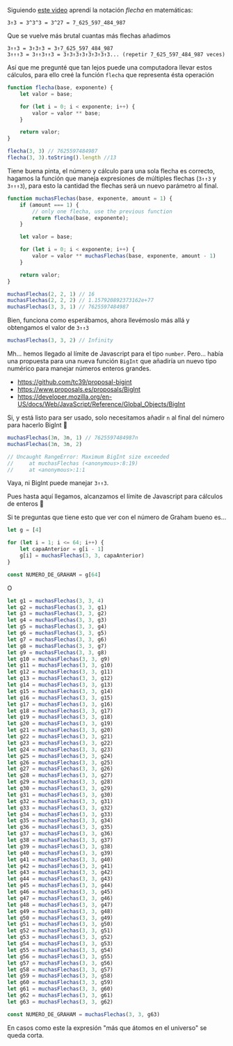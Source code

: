 ---
---

Siguiendo [este video](https://www.youtube.com/watch?v=R6FDpTv6CYg) aprendí la notación _flecha_ en matemáticas:

```
3↑3 = 3^3^3 = 3^27 = 7_625_597_484_987
```

Que se vuelve más brutal cuantas más flechas añadimos

```
3↑↑3 = 3↑3↑3 = 3↑7_625_597_484_987
3↑↑↑3 = 3↑↑3↑↑3 = 3↑3↑3↑3↑3↑3↑3↑3... (repetir 7_625_597_484_987 veces)
```

Así que me pregunté que tan lejos puede una computadora llevar estos cálculos, para ello creé la función `flecha` que representa ésta operación

```js
function flecha(base, exponente) {
    let valor = base;

    for (let i = 0; i < exponente; i++) {
        valor = valor ** base;
    }

    return valor;
}

flecha(3, 3) // 7625597484987
flecha(3, 3).toString().length //13
```

Tiene buena pinta, el número y cálculo para una sola flecha es correcto, hagamos la función que maneja expresiones de múltiples flechas (`3↑↑3` y `3↑↑↑3`), para esto la cantidad the flechas será un nuevo parámetro al final.

```js
function muchasFlechas(base, exponente, amount = 1) {
    if (amount === 1) {
        // only one flecha, use the previous function
        return flecha(base, exponente);
    }

    let valor = base;

    for (let i = 0; i < exponente; i++) {
        valor = valor ** muchasFlechas(base, exponente, amount - 1)
    }

    return valor;
}

muchasFlechas(2, 2, 1) // 16
muchasFlechas(2, 2, 2) // 1.157920892373162e+77
muchasFlechas(3, 3, 1) // 7625597484987
```

Bien, funciona como esperábamos, ahora llevémoslo más allá y obtengamos el valor de `3↑↑3`

```js
muchasFlechas(3, 3, 2) // Infinity
```

Mh... hemos llegado al límite de Javascript para el tipo `number`. Pero... había una propuesta para una nueva función `BigInt` que añadiría un nuevo tipo numérico para manejar números enteros grandes.

- https://github.com/tc39/proposal-bigint
- https://www.proposals.es/proposals/BigInt
- https://developer.mozilla.org/en-US/docs/Web/JavaScript/Reference/Global_Objects/BigInt

Si, y está listo para ser usado, solo necesitamos añadir `n` al final del número para hacerlo BigInt 🎉

```js
muchasFlechas(3n, 3n, 1) // 7625597484987n
muchasFlechas(3n, 3n, 2)

// Uncaught RangeError: Maximum BigInt size exceeded
//     at muchasFlechas (<anonymous>:8:19)
//     at <anonymous>:1:1
```

Vaya, ni BigInt puede manejar `3↑↑3`.

Pues hasta aquí llegamos, alcanzamos el límite de Javascript para cálculos de enteros 🤷

Si te preguntas que  tiene esto que ver con el número de Graham bueno es...

```js
let g = [4]

for (let i = 1; i <= 64; i++) {
    let capaAnterior = g[i - 1]
    g[i] = muchasFlechas(3, 3, capaAnterior)
}

const NUMERO_DE_GRAHAM = g[64]
```

O

```js
let g1 = muchasFlechas(3, 3, 4)
let g2 = muchasFlechas(3, 3, g1)
let g3 = muchasFlechas(3, 3, g2)
let g4 = muchasFlechas(3, 3, g3)
let g5 = muchasFlechas(3, 3, g4)
let g6 = muchasFlechas(3, 3, g5)
let g7 = muchasFlechas(3, 3, g6)
let g8 = muchasFlechas(3, 3, g7)
let g9 = muchasFlechas(3, 3, g8)
let g10 = muchasFlechas(3, 3, g9)
let g11 = muchasFlechas(3, 3, g10)
let g12 = muchasFlechas(3, 3, g11)
let g13 = muchasFlechas(3, 3, g12)
let g14 = muchasFlechas(3, 3, g13)
let g15 = muchasFlechas(3, 3, g14)
let g16 = muchasFlechas(3, 3, g15)
let g17 = muchasFlechas(3, 3, g16)
let g18 = muchasFlechas(3, 3, g17)
let g19 = muchasFlechas(3, 3, g18)
let g20 = muchasFlechas(3, 3, g19)
let g21 = muchasFlechas(3, 3, g20)
let g22 = muchasFlechas(3, 3, g21)
let g23 = muchasFlechas(3, 3, g22)
let g24 = muchasFlechas(3, 3, g23)
let g25 = muchasFlechas(3, 3, g24)
let g26 = muchasFlechas(3, 3, g25)
let g27 = muchasFlechas(3, 3, g26)
let g28 = muchasFlechas(3, 3, g27)
let g29 = muchasFlechas(3, 3, g28)
let g30 = muchasFlechas(3, 3, g29)
let g31 = muchasFlechas(3, 3, g30)
let g32 = muchasFlechas(3, 3, g31)
let g33 = muchasFlechas(3, 3, g32)
let g34 = muchasFlechas(3, 3, g33)
let g35 = muchasFlechas(3, 3, g34)
let g36 = muchasFlechas(3, 3, g35)
let g37 = muchasFlechas(3, 3, g36)
let g38 = muchasFlechas(3, 3, g37)
let g39 = muchasFlechas(3, 3, g38)
let g40 = muchasFlechas(3, 3, g39)
let g41 = muchasFlechas(3, 3, g40)
let g42 = muchasFlechas(3, 3, g41)
let g43 = muchasFlechas(3, 3, g42)
let g44 = muchasFlechas(3, 3, g43)
let g45 = muchasFlechas(3, 3, g44)
let g46 = muchasFlechas(3, 3, g45)
let g47 = muchasFlechas(3, 3, g46)
let g48 = muchasFlechas(3, 3, g47)
let g49 = muchasFlechas(3, 3, g48)
let g50 = muchasFlechas(3, 3, g49)
let g51 = muchasFlechas(3, 3, g50)
let g52 = muchasFlechas(3, 3, g51)
let g53 = muchasFlechas(3, 3, g52)
let g54 = muchasFlechas(3, 3, g53)
let g55 = muchasFlechas(3, 3, g54)
let g56 = muchasFlechas(3, 3, g55)
let g57 = muchasFlechas(3, 3, g56)
let g58 = muchasFlechas(3, 3, g57)
let g59 = muchasFlechas(3, 3, g58)
let g60 = muchasFlechas(3, 3, g59)
let g61 = muchasFlechas(3, 3, g60)
let g62 = muchasFlechas(3, 3, g61)
let g63 = muchasFlechas(3, 3, g62)

const NUMERO_DE_GRAHAM = muchasFlechas(3, 3, g63)
```

En casos como este la expresión "más que átomos en el universo" se queda corta.

